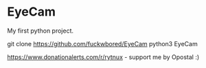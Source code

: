# EyeCam
My first python project. 

git clone https://github.com/fuckwbored/EyeCam
python3 EyeCam



https://www.donationalerts.com/r/rytnux - support me
by Opostal :)
